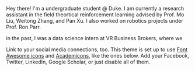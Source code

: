 Hey there! I'm a undergraduate student @ Duke. I am currently a research assistant in the field theortical reinforcement learning advised by Prof. Mo Liu, Weitong Zhang, and Pan Xu. I also worked on robotics projects under Prof. Ron Parr. 

in the past, I was a data science intern at VR Business Brokers, where we

Link to your social media connections, too. This theme is set up to use [Font Awesome icons](https://fontawesome.com/) and [Academicons](https://jpswalsh.github.io/academicons/), like the ones below. Add your Facebook, Twitter, LinkedIn, Google Scholar, or just disable all of them.
